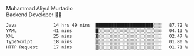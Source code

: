Muhammad Aliyul Murtadlo
<br>
Backend Developer 👨‍💻
<br>
<!--START_SECTION:waka-->

```txt
Java              14 hrs 49 mins  ██████████████████████░░░   87.72 %
YAML              41 mins         █░░░░░░░░░░░░░░░░░░░░░░░░   04.13 %
XML               25 mins         ▓░░░░░░░░░░░░░░░░░░░░░░░░   02.47 %
TypeScript        18 mins         ▒░░░░░░░░░░░░░░░░░░░░░░░░   01.80 %
HTTP Request      17 mins         ▒░░░░░░░░░░░░░░░░░░░░░░░░   01.71 %
```

<!--END_SECTION:waka-->

